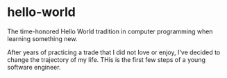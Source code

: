 # hello-world
The time-honored Hello World tradition in computer programming when learning something new.

After years of practicing a trade that I did not love or enjoy, I've decided to change the trajectory of my life. THis is the first few steps of a young software engineer.

